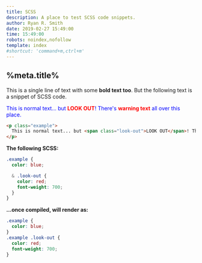 ```yaml
---
title: SCSS
description: A place to test SCSS code snippets.
author: Ryan R. Smith
date: 2019-02-27 15:49:00
time: 15:49:00
robots: noindex,nofollow
template: index
#shortcut: 'command+m,ctrl+m'
---
```


## %meta.title%
This is a single line of text with some **bold text too**. But the following text is a snippet of SCSS code.

<style>
.example { color:blue; }
.example .look-out { color:red; font-weight:700; }
</style>
<p class="example">
  This is normal text... but <span class="look-out">LOOK OUT</span>! There's <span class="look-out">warning text</span> all over this place.
</p>

```html
<p class="example">
  This is normal text... but <span class="look-out">LOOK OUT</span>! There's <span class="look-out">warning text</span> all over this place.
</p>
```

**The following SCSS:**
```css
.example {
  color: blue;

  & .look-out {
    color: red;
    font-weight: 700;
  }
}
```

**...once compiled, will render as:**
```css
.example {
  color: blue;
}
.example .look-out {
  color: red;
  font-weight: 700;
}
```
